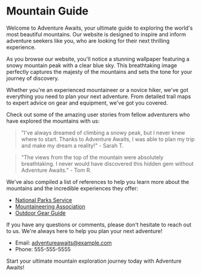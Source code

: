 <!--font:Poppins-->

# Mountain Guide

Welcome to Adventure Awaits, your ultimate guide to exploring the world's most beautiful mountains. Our website is designed to inspire and inform adventure seekers like you, who are looking for their next thrilling experience.

As you browse our website, you'll notice a stunning wallpaper featuring a snowy mountain peak with a clear blue sky. This breathtaking image perfectly captures the majesty of the mountains and sets the tone for your journey of discovery.

Whether you're an experienced mountaineer or a novice hiker, we've got everything you need to plan your next adventure. From detailed trail maps to expert advice on gear and equipment, we've got you covered.

Check out some of the amazing user stories from fellow adventurers who have explored the mountains with us:

> "I've always dreamed of climbing a snowy peak, but I never knew where to start. Thanks to Adventure Awaits, I was able to plan my trip and make my dream a reality!" - Sarah T.

> "The views from the top of the mountain were absolutely breathtaking. I never would have discovered this hidden gem without Adventure Awaits." - Tom R.

We've also compiled a list of references to help you learn more about the mountains and the incredible experiences they offer:

- [National Parks Service](#national-parks-service)
- [Mountaineering Association](#mountaineering-association)
- [Outdoor Gear Guide](#outdoor-gear-guide)

If you have any questions or comments, please don't hesitate to reach out to us. We're always here to help you plan your next adventure!

- Email: [adventureawaits@example.com](mailto:adventureawaits@example.com)
- Phone: 555-555-5555

Start your ultimate mountain exploration journey today with Adventure Awaits!

<!--

Write me content for website with wallpaper which alt text is:

"A snowy mountain peak with a clear blue sky"

The name/title of the page should not be 1:1 copy of the alt text but rather a real content of the website which is using this wallpaper.

- Use markdown format 
- Start with heading
- Heading should be short and concise
- The content should look like a real website 
- The website should not be about the wallpaper, wallpaper is just a related background
- Heading should be contain work "wallpaper" or "background"
- Include real sections like references, contact, user stories, etc. use things relevant to the page purpose.
- Feel free to use structure like headings, bullets, numbering, blockquotes, paragraphs, horizontal lines, etc.
- You can use formatting like bold or _italic_
- You can include UTF-8 emojis
- Links should be only #hash anchors (and you can refer to the document itself)
- Do not include images


---


# Adventure Awaits: Explore the Majestic Mountains

Welcome to Adventure Awaits, your ultimate guide to exploring the world's most beautiful mountains. Our website is designed to inspire and inform adventure seekers like you, who are looking for their next thrilling experience.

## Discover the Beauty of Snowy Mountain Peaks

As you browse our website, you'll notice a stunning wallpaper featuring a snowy mountain peak with a clear blue sky. This breathtaking image perfectly captures the majesty of the mountains and sets the tone for your journey of discovery.

## Plan Your Next Adventure

Whether you're an experienced mountaineer or a novice hiker, we've got everything you need to plan your next adventure. From detailed trail maps to expert advice on gear and equipment, we've got you covered.

### User Stories

Don't just take our word for it - check out some of the amazing user stories from fellow adventurers who have explored the mountains with us:

> "I've always dreamed of climbing a snowy peak, but I never knew where to start. Thanks to Adventure Awaits, I was able to plan my trip and make my dream a reality!" - Sarah T.

> "The views from the top of the mountain were absolutely breathtaking. I never would have discovered this hidden gem without Adventure Awaits." - Tom R.

## References

We've also compiled a list of references to help you learn more about the mountains and the incredible experiences they offer:

- [National Parks Service](#national-parks-service)
- [Mountaineering Association](#mountaineering-association)
- [Outdoor Gear Guide](#outdoor-gear-guide)

## Contact Us

If you have any questions or comments, please don't hesitate to reach out to us. We're always here to help you plan your next adventure!

- Email: [adventureawaits@example.com](mailto:adventureawaits@example.com)
- Phone: 555-555-5555

So what are you waiting for? Start exploring the mountains today with Adventure Awaits!


---


Heading is too long, rewrite whole content.


---


# Explore the Majestic Mountains with Adventure Awaits

Adventure Awaits is your ultimate guide to discovering the world's most beautiful mountains. Our website is designed to inspire and inform adventure seekers like you, who are looking for their next thrilling experience.

As you browse our website, you'll notice a stunning wallpaper featuring a snowy mountain peak with a clear blue sky. This breathtaking image perfectly captures the majesty of the mountains and sets the tone for your journey of discovery.

Whether you're an experienced mountaineer or a novice hiker, we've got everything you need to plan your next adventure. From detailed trail maps to expert advice on gear and equipment, we've got you covered.

Check out some of the amazing user stories from fellow adventurers who have explored the mountains with us:

> "I've always dreamed of climbing a snowy peak, but I never knew where to start. Thanks to Adventure Awaits, I was able to plan my trip and make my dream a reality!" - Sarah T.

> "The views from the top of the mountain were absolutely breathtaking. I never would have discovered this hidden gem without Adventure Awaits." - Tom R.

We've also compiled a list of references to help you learn more about the mountains and the incredible experiences they offer:

- [National Parks Service](#national-parks-service)
- [Mountaineering Association](#mountaineering-association)
- [Outdoor Gear Guide](#outdoor-gear-guide)

If you have any questions or comments, please don't hesitate to reach out to us. We're always here to help you plan your next adventure!

- Email: [adventureawaits@example.com](mailto:adventureawaits@example.com)
- Phone: 555-555-5555

Start exploring the mountains today with Adventure Awaits!


---


Heading is too long, rewrite whole content.


---


# Discover the Beauty of Mountains with Adventure Awaits

Adventure Awaits is your ultimate guide to exploring the world's most beautiful mountains. Our website is designed to inspire and inform adventure seekers like you, who are looking for their next thrilling experience.

As you browse our website, you'll notice a stunning wallpaper featuring a snowy mountain peak with a clear blue sky. This breathtaking image perfectly captures the majesty of the mountains and sets the tone for your journey of discovery.

Whether you're an experienced mountaineer or a novice hiker, we've got everything you need to plan your next adventure. From detailed trail maps to expert advice on gear and equipment, we've got you covered.

Check out some of the amazing user stories from fellow adventurers who have explored the mountains with us:

> "I've always dreamed of climbing a snowy peak, but I never knew where to start. Thanks to Adventure Awaits, I was able to plan my trip and make my dream a reality!" - Sarah T.

> "The views from the top of the mountain were absolutely breathtaking. I never would have discovered this hidden gem without Adventure Awaits." - Tom R.

We've also compiled a list of references to help you learn more about the mountains and the incredible experiences they offer:

- [National Parks Service](#national-parks-service)
- [Mountaineering Association](#mountaineering-association)
- [Outdoor Gear Guide](#outdoor-gear-guide)

If you have any questions or comments, please don't hesitate to reach out to us. We're always here to help you plan your next adventure!

- Email: [adventureawaits@example.com](mailto:adventureawaits@example.com)
- Phone: 555-555-5555

Start discovering the beauty of mountains today with Adventure Awaits!


---


Heading is too long, rewrite whole content.


---


# Adventure Awaits: Your Ultimate Guide to Mountain Exploration

Welcome to Adventure Awaits, your ultimate guide to exploring the world's most beautiful mountains. Our website is designed to inspire and inform adventure seekers like you, who are looking for their next thrilling experience.

As you browse our website, you'll notice a stunning wallpaper featuring a snowy mountain peak with a clear blue sky. This breathtaking image perfectly captures the majesty of the mountains and sets the tone for your journey of discovery.

Whether you're an experienced mountaineer or a novice hiker, we've got everything you need to plan your next adventure. From detailed trail maps to expert advice on gear and equipment, we've got you covered.

Check out some of the amazing user stories from fellow adventurers who have explored the mountains with us:

> "I've always dreamed of climbing a snowy peak, but I never knew where to start. Thanks to Adventure Awaits, I was able to plan my trip and make my dream a reality!" - Sarah T.

> "The views from the top of the mountain were absolutely breathtaking. I never would have discovered this hidden gem without Adventure Awaits." - Tom R.

We've also compiled a list of references to help you learn more about the mountains and the incredible experiences they offer:

- [National Parks Service](#national-parks-service)
- [Mountaineering Association](#mountaineering-association)
- [Outdoor Gear Guide](#outdoor-gear-guide)

If you have any questions or comments, please don't hesitate to reach out to us. We're always here to help you plan your next adventure!

- Email: [adventureawaits@example.com](mailto:adventureawaits@example.com)
- Phone: 555-555-5555

Start your ultimate mountain exploration journey today with Adventure Awaits!


---


Write me a Google font which is best fitting for the website.

Pick from the list:
- Roboto
- Alegreya
- Lato
- Inter
- Futura
- Great Vibes
- Playfair Display
- Barlow Condensed
- Lobster
- IBM Plex Sans
- Open Sans
- Dancing Script
- Poppins
- Raleway
- Exo 2
- Montserrat
- Orbitron


Write just the font name nothing else.


---


Poppins

-->
